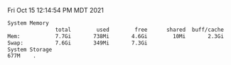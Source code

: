 Fri Oct 15 12:14:54 PM MDT 2021
```bash
System Memory
               total        used        free      shared  buff/cache   available
Mem:           7.7Gi       738Mi       4.6Gi        10Mi       2.3Gi       6.6Gi
Swap:          7.6Gi       349Mi       7.3Gi
System Storage
677M	.
```

